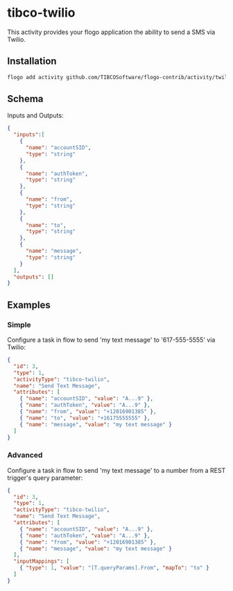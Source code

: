# tibco-twilio
This activity provides your flogo application the ability to send a SMS via Twilio.


## Installation

```bash
flogo add activity github.com/TIBCOSoftware/flogo-contrib/activity/twilio
```

## Schema
Inputs and Outputs:

```json
{
  "inputs":[
    {
      "name": "accountSID",
      "type": "string"
    },
    {
      "name": "authToken",
      "type": "string"
    },
    {
      "name": "from",
      "type": "string"
    },
    {
      "name": "to",
      "type": "string"
    },
    {
      "name": "message",
      "type": "string"
    }  
  ],
  "outputs": []
}
```

## Examples
### Simple
Configure a task in flow to send 'my text message' to '617-555-5555' via Twilio:

```json
{
  "id": 3,
  "type": 1,
  "activityType": "tibco-twilio",
  "name": "Send Text Message",
  "attributes": [
    { "name": "accountSID", "value": "A...9" },
    { "name": "authToken", "value": "A...9" },
    { "name": "from", "value": "+12016901385" },
    { "name": "to", "value": "+16175555555" },
    { "name": "message", "value": "my text message" }
  ]
}
```

### Advanced
Configure a task in flow to send 'my text message' to a number from a REST trigger's query parameter:

```json
{
  "id": 3,
  "type": 1,
  "activityType": "tibco-twilio",
  "name": "Send Text Message",
  "attributes": [
    { "name": "accountSID", "value": "A...9" },
    { "name": "authToken", "value": "A...9" },
    { "name": "from", "value": "+12016901385" },
    { "name": "message", "value": "my text message" }
  ],
  "inputMappings": [
    { "type": 1, "value": "[T.queryParams].From", "mapTo": "to" }
  ]
}
```
